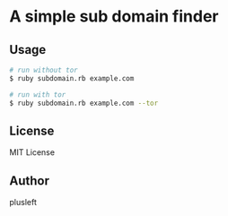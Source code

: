 # A simple sub domain finder

## Usage

```bash
# run without tor
$ ruby subdomain.rb example.com

# run with tor
$ ruby subdomain.rb example.com --tor
```

## License

MIT License

## Author

plusleft